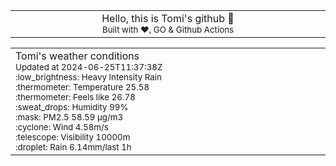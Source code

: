 
<div align="center">
<table>
<tbody>
<td align="center">
<img width="2000" height="0"><br>
Hello, this is Tomi's github 👋<br>
<sup>Built with ❤️, GO & Github Actions</sup><br>
<img width="2000" height="0">
</td>
</tbody>
</table>
</div>
<table>
<tbody>
<td align="left">
<img width="2000" height="0"><br>
Tomi's weather conditions<br>
<sup>Updated at 2024-06-25T11:37:38Z</sup><br>
<sup>:low_brightness: Heavy Intensity Rain</sup><br>
<sup>:thermometer: Temperature 25.58 </sup><br>
<sup>:thermometer: Feels like 26.78</sup><br>
<sup>:sweat_drops: Humidity 99%</sup><br>
<sup>:mask: PM2.5 58.59 μg/m3</sup><br>
<sup>:cyclone: Wind 4.58m/s </sup><br>
<sup>:telescope: Visibility 10000m </sup><br>
<sup>:droplet: Rain 6.14mm/last 1h </sup><br>
<img width="2000" height="0">
</td>
<td align="left">
<img width="2000" height="0"><br>
<br>
<img width="2000" height="0">
</td>
</tbody>
</table>
</div>
    
